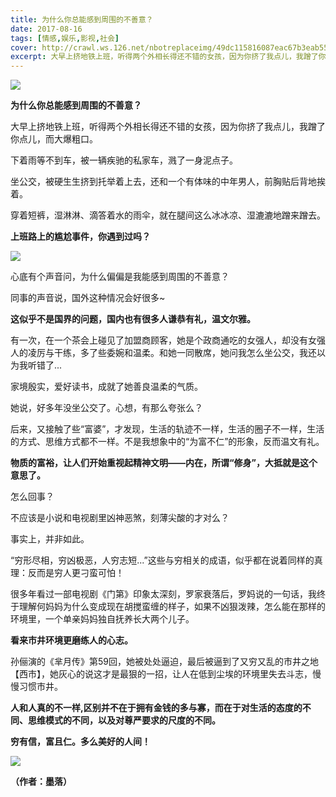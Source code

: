 ```yaml
---
title: 为什么你总能感到周围的不善意？
date: 2017-08-16
tags: [情感,娱乐,影视,社会]
cover: http://crawl.ws.126.net/nbotreplaceimg/49dc115816087eac67b3eab55e507b87/bfa085a0ea1226166dcb0a9e7ad7b5eb.jpg
excerpt: 大早上挤地铁上班，听得两个外相长得还不错的女孩，因为你挤了我点儿，我蹭了你点儿，而大爆粗口。
---
```

![](http://crawl.ws.126.net/nbotreplaceimg/49dc115816087eac67b3eab55e507b87/bfa085a0ea1226166dcb0a9e7ad7b5eb.jpg)  

**为什么你总能感到周围的不善意？**

大早上挤地铁上班，听得两个外相长得还不错的女孩，因为你挤了我点儿，我蹭了你点儿，而大爆粗口。

下着雨等不到车，被一辆疾驰的私家车，溅了一身泥点子。

坐公交，被硬生生挤到托举着上去，还和一个有体味的中年男人，前胸贴后背地挨着。

穿着短裤，湿淋淋、滴答着水的雨伞，就在腿间这么冰冰凉、湿漉漉地蹭来蹭去。

**上班路上的尴尬事件，你遇到过吗？**

![](http://crawl.ws.126.net/nbotreplaceimg/d750efec789e0ae40cef6e34bd6e8997/90e58392634bc974fb701f791084c618.jpg)  

心底有个声音问，为什么偏偏是我能感到周围的不善意？

同事的声音说，国外这种情况会好很多~

**这似乎不是国界的问题，国内也有很多人谦恭有礼，温文尔雅。**

有一次，在一个茶会上碰见了加盟商顾客，她是个政商通吃的女强人，却没有女强人的凌厉与干练，多了些委婉和温柔。和她一同散席，她问我怎么坐公交，我还以为我听错了...

家境殷实，爱好读书，成就了她善良温柔的气质。

她说，好多年没坐公交了。心想，有那么夸张么？

后来，又接触了些“富婆”，才发现，生活的轨迹不一样，生活的圈子不一样，生活的方式、思维方式都不一样。不是我想象中的“为富不仁”的形象，反而温文有礼。

**物质的富裕，让人们开始重视起精神文明——内在，所谓“修身”，大抵就是这个意思了。**

怎么回事？

不应该是小说和电视剧里凶神恶煞，刻薄尖酸的才对么？

事实上，并非如此。

“穷形尽相，穷凶极恶，人穷志短...”这些与穷相关的成语，似乎都在说着同样的真理：反而是穷人更刁蛮可怕！

很多年看过一部电视剧《门第》印象太深刻，罗家衰落后，罗妈说的一句话，我终于理解何妈妈为什么变成现在胡搅蛮缠的样子，如果不凶狠泼辣，怎么能在那样的环境里，一个单亲妈妈独自抚养长大两个儿子。

**看来市井环境更磨练人的心志。**

孙俪演的《芈月传》第59回，她被处处逼迫，最后被逼到了又穷又乱的市井之地【西市】，她灰心的说这才是最狠的一招，让人在低到尘埃的环境里失去斗志，慢慢习惯市井。

**人和人真的不一样,区别并不在于拥有金钱的多与寡，而在于对生活的态度的不同、思维模式的不同，以及对尊严要求的尺度的不同。**

**穷有信，富且仁。多么美好的人间！**

![](http://crawl.ws.126.net/nbotreplaceimg/49dc115816087eac67b3eab55e507b87/3217452f5cde11c6fbb972a4a3dd043c.jpg)  

**（作者：墨落）**

